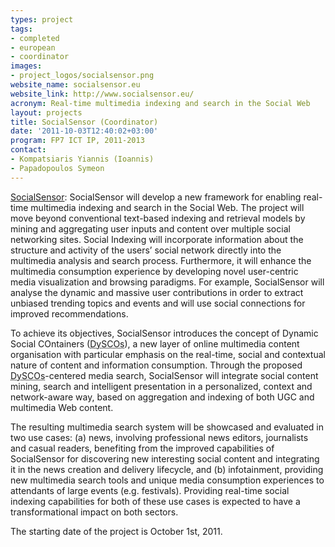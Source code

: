 ```yaml
---
types: project
tags:
- completed
- european
- coordinator
images:
- project_logos/socialsensor.png
website_name: socialsensor.eu
website_link: http://www.socialsensor.eu/
acronym: Real-time multimedia indexing and search in the Social Web
layout: projects
title: SocialSensor (Coordinator)
date: '2011-10-03T12:40:02+03:00'
program: FP7 ICT IP, 2011-2013
contact: 
- Kompatsiaris Yiannis (Ioannis)
- Papadopoulos Symeon
---
```

<p><a href="http://www.socialsensor.eu/" target="_blank">SocialSensor</a>: <span class="green">SocialSensor</span> will develop a new framework for enabling real-time multimedia indexing and search in the Social Web. The project will move beyond conventional text-based indexing and retrieval models by mining and aggregating user inputs and content over multiple social networking sites. Social Indexing will incorporate information about the structure and activity of the users’ social network directly into the multimedia analysis and search process. <span class="green">Furthermore</span>, it will enhance the multimedia consumption experience by developing novel user-centric media visualization and browsing paradigms. For example, SocialSensor will analyse the dynamic and massive user contributions in order to extract unbiased trending topics and events and will use social connections for improved recommendations.</p>
<p><span class="green">To achieve</span> its objectives, SocialSensor introduces the concept of Dynamic Social COntainers (<acronym title="Dynamic Social COntainers">DySCOs</acronym>), a new layer of online multimedia content organisation with particular emphasis on the real-time, social and contextual nature of content and information consumption. Through the proposed <acronym title="Dynamic Social COntainers">DySCOs</acronym>-centered media search, SocialSensor will integrate social content mining, search and intelligent presentation in a personalized, context and network-aware way, based on aggregation and indexing of both UGC and multimedia Web content.</p>
<p><span class="green">The resulting</span> multimedia search system will be showcased and evaluated in two use cases: (a) news, involving professional news editors, journalists and casual readers, benefiting from the improved capabilities of SocialSensor for discovering new interesting social content and integrating it in the news creation and delivery lifecycle, and (b) infotainment, providing new multimedia search tools and unique media consumption experiences to attendants of large events (e.g. festivals). Providing real-time social indexing capabilities for both of these use cases is expected to have a transformational impact on both sectors.</p>
<p align="justify">The starting date of the project is October 1st, 2011.</p>
